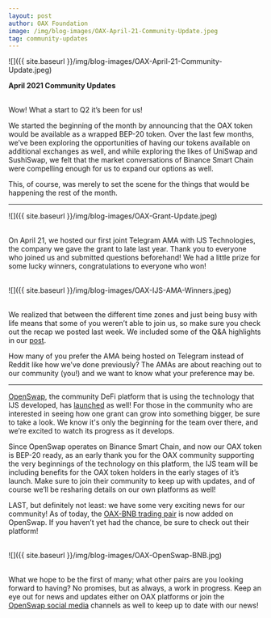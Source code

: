 ```yaml
---
layout: post
author: OAX Foundation
image: /img/blog-images/OAX-April-21-Community-Update.jpeg
tag: community-updates
---
```


![]({{ site.baseurl }}/img/blog-images/OAX-April-21-Community-Update.jpeg)

<b>April 2021 Community Updates</b>

<br>Wow! What a start to Q2 it’s been for us!

We started the beginning of the month by announcing that the OAX token
would be available as a wrapped BEP-20 token. Over the last few months,
we’ve been exploring the opportunities of having our tokens available on
additional exchanges as well, and while exploring the likes of UniSwap
and SushiSwap, we felt that the market conversations of Binance Smart
Chain were compelling enough for us to expand our options as well.

This, of course, was merely to set the scene for the things that would
be happening the rest of the month.<br>

***

![]({{ site.baseurl }}/img/blog-images/OAX-Grant-Update.jpeg)

<br>On April 21, we hosted our first joint Telegram AMA with IJS
Technologies, the company we gave the grant to late last year. Thank you
to everyone who joined us and submitted questions beforehand! We had a
little prize for some lucky winners, congratulations to everyone who
won!<br>

<br>![]({{ site.baseurl }}/img/blog-images/OAX-IJS-AMA-Winners.jpeg)

<br>We realized that between the different time zones and just being busy
with life means that some of you weren’t able to join us, so make sure
you check out the recap we posted last week. We included some of the Q&A
highlights in our
<a href="https://www.oax.org/2021/04/26/Summary-OAX-IJS-AMA-Recap.html">post</a>.

How many of you prefer the AMA being hosted on Telegram instead of
Reddit like how we’ve done previously? The AMAs are about reaching out
to our community (you!) and we want to know what your preference may be.
<br>

***

<a href="http://openswap.xyz">OpenSwap</a>, the community DeFi platform
that is using the technology that IJS developed, has
<a href="https://openswapdex.medium.com/introducing-openswap-dex-86fb378fbfc5">launched</a>
as well! For those in the community who are interested in seeing how one
grant can grow into something bigger, be sure to take a look. We know
it's only the beginning for the team over there, and we’re excited to
watch its progress as it develops.

Since OpenSwap operates on Binance Smart Chain, and now our OAX token is
BEP-20 ready, as an early thank you for the OAX community supporting the
very beginnings of the technology on this platform, the IJS team will be
including benefits for the OAX token holders in the early stages of it’s
launch. Make sure to join their community to keep up with updates, and
of course we’ll be resharing details on our own platforms as well!

LAST, but definitely not least: we have some very exciting news for
our community! As of today, the
<a href="https://www.openswap.xyz/#/">OAX-BNB trading pair</a> is now
added on OpenSwap. If you haven’t yet had the chance, be sure to check
out their platform!<br>

<br>![]({{ site.baseurl }}/img/blog-images/OAX-OpenSwap-BNB.jpg)

<br>What we hope to be the first of many; what other pairs are you
looking forward to having? No promises, but as always, a work in
progress. Keep an eye out for news and updates either on OAX platforms
or join the <a href="https://twitter.com/openswapdex">OpenSwap social
media</a> channels as well to keep up to date with our news!

